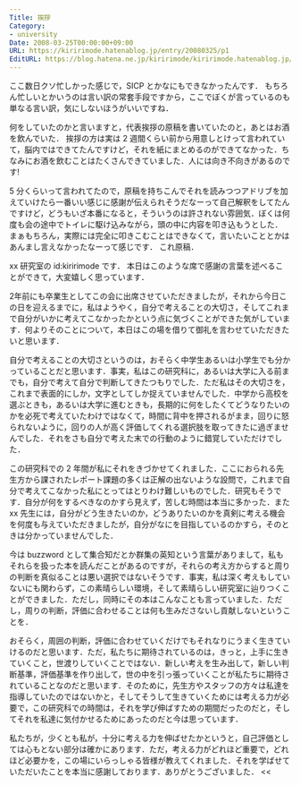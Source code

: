 ```yaml
---
Title: 挨拶
Category:
- university
Date: 2008-03-25T00:00:00+09:00
URL: https://kiririmode.hatenablog.jp/entry/20080325/p1
EditURL: https://blog.hatena.ne.jp/kiririmode/kiririmode.hatenablog.jp/atom/entry/8454420450078215253
---
```



ここ数日クソ忙しかった感じで，SICP とかなにもできなかったんです．
もちろん忙しいとかいうのは言い訳の常套手段ですから，ここでぼくが言っているのも単なる言い訳，気にしないほうがいいですね．


何をしていたのかと言いますと，代表挨拶の原稿を書いていたのと，あとはお酒を飲んでいた．
挨拶の方は実は 2 週間くらい前から用意しとけって言われていて，脳内ではできてたんですけど，それを紙にまとめるのができてなかった．ちなみにお酒を飲むことはたくさんできていました．人には向き不向きがあるのです!


5 分くらいって言われてたので，原稿を持ちこんでそれを読みつつアドリブを加えていけたら一番いい感じに感謝が伝えられそうだなーって自己解釈をしてたんですけど，どうもいざ本番になると，そういうのは許されない雰囲気．ぼくは何度も会の途中でトイレに駆け込みながら，頭の中に内容を叩き込もうとした．
まぁもちろん，実際には完全に叩きこむことはできなくて，言いたいこととかはあんまし言えなかったなーって感じです．
これ原稿．
>>
xx 研究室の id:kiririmode です．
本日はこのような席で感謝の言葉を述べることができて，大変嬉しく思っています．


2年前にも卒業生としてこの会に出席させていただきましたが，それから今日この日を迎えるまでに，私はようやく，自分で考えることの大切さ，そしてこれまで自分がいかに考えてこなかったかという点に気づくことができた気がしています．何よりそのことについて，本日はこの場を借りて御礼を言わせていただきたいと思います．


自分で考えることの大切さというのは，おそらく中学生あるいは小学生でも分かっていることだと思います．事実，私はこの研究科に，あるいは大学に入る前までも，自分で考えて自分で判断してきたつもりでした．ただ私はその大切さを，これまで表面的にしか，文字としてしか捉えていませんでした．中学から高校を選ぶときも，あるいは大学に進むときも，長期的に何をしたくてどうなりたいのかを必死で考えていたわけではなくて，時間に背中を押されるがまま，回りに怒られないように，回りの人が高く評価してくれる選択肢を取ってきたに過ぎませんでした．それをさも自分で考えた末での行動のように錯覚していただけでした．


この研究科での 2 年間が私にそれをきづかせてくれました．ここにおられる先生方から課されたレポート課題の多くは正解の出ないような設問で，これまで自分で考えてこなかった私にとってはとりわけ難しいものでした．研究もそうです．自分が何をするべきなのかすら見えず，苦しむ時間は本当に多かった．また xx 先生には，自分がどう生きたいのか，どうありたいのかを真剣に考える機会を何度も与えていただきましたが，自分がなにを目指しているのかすら，そのときは分かっていませんでした．


今は buzzword として集合知だとか群集の英知という言葉がありまして，私もそれらを扱った本を読んだことがあるのですが，それらの考え方からすると周りの判断を真似ることは悪い選択ではないそうです．事実，私は深く考えもしていないにも関わらず，この素晴らしい環境，そして素晴らしい研究室に辿りつくことができました．ただし，同時にその本はこんなことも言っていました．ただし，周りの判断，評価に合わせることは何も生みださないし貢献しないということを．


おそらく，周囲の判断，評価に合わせていくだけでもそれなりにうまく生きていけるのだと思います．ただ，私たちに期待されているのは，きっと，上手に生きていくこと，世渡りしていくことではない．新しい考えを生み出して，新しい判断基準，評価基準を作り出して，世の中を引っ張っていくことが私たちに期待されていることなのだと思います．そのために，先生方やスタッフの方々は私達を指導していたのではないかと，そしてそうして生きていくためには考える力が必要で，この研究科での時間は，それを学び伸ばすための期間だったのだと，そしてそれを私達に気付かせるためにあったのだと今は思っています．


私たちが，少くとも私が，十分に考える力を伸ばせたかというと，自己評価としては心もとない部分は確かにあります．ただ，考える力がどれほど重要で，どれほど必要かを，この場にいらっしゃる皆様が教えてくれました．それを学ばせていただいたことを本当に感謝しております．ありがとうございました．
<<
